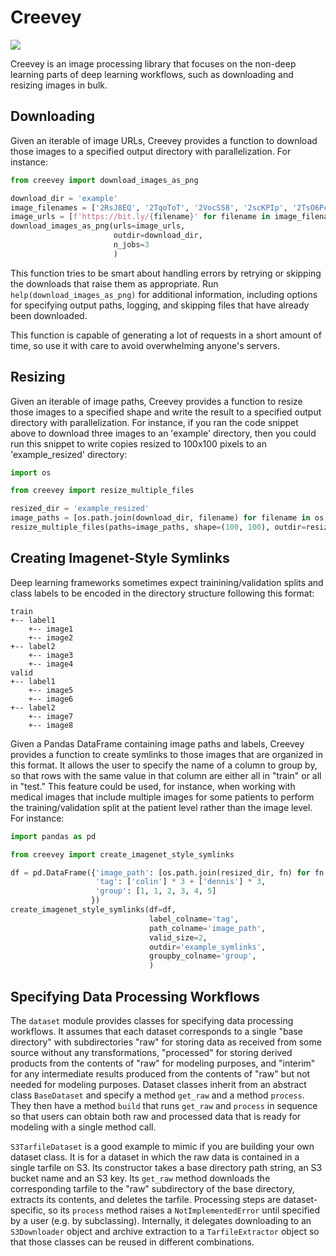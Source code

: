 # Creevey

![](https://images.pottermore.com/bxd3o8b291gf/22qh5bCcA0g28OeKCwgwgE/70be84ace5da257fbd54d1ca0c06972c/ColinCreevey_WB_F2_ColinHoldingCamera_Still_080615_Land.jpg?w=320&h=320&fit=thumb&f=left&q=85)

Creevey is an image processing library that focuses on the non-deep learning parts of deep learning workflows, such as downloading and resizing images in bulk.

## Downloading

Given an iterable of image URLs, Creevey provides a function to download those images to a specified output directory with parallelization. For instance:

```python
from creevey import download_images_as_png

download_dir = 'example'
image_filenames = ['2RsJ8EQ', '2TqoToT', '2VocS58', '2scKPIp', '2TsO6Pc', '2SCv0q7']
image_urls = [f'https://bit.ly/{filename}' for filename in image_filenames]
download_images_as_png(urls=image_urls,
                       outdir=download_dir,
                       n_jobs=3
                       )
```

This function tries to be smart about handling errors by retrying or skipping the downloads that raise them as appropriate. Run `help(download_images_as_png)` for additional information, including options for specifying output paths, logging, and skipping files that have already been downloaded.

This function is capable of generating a lot of requests in a short amount of time, so use it with care to avoid overwhelming anyone's servers.

## Resizing

Given an iterable of image paths, Creevey provides a function to resize those images to a specified shape and write the result to a specified output directory with parallelization. For instance, if you ran the code snippet above to download three images to an 'example' directory, then you could run this snippet to write copies resized to 100x100 pixels to an 'example_resized' directory:

```python
import os

from creevey import resize_multiple_files

resized_dir = 'example_resized'
image_paths = [os.path.join(download_dir, filename) for filename in os.listdir(download_dir)]
resize_multiple_files(paths=image_paths, shape=(100, 100), outdir=resized_dir, n_jobs=3)
```

## Creating Imagenet-Style Symlinks

Deep learning frameworks sometimes expect trainining/validation splits and class labels to be encoded in the directory structure following this format:

```
train
+-- label1
    +-- image1
    +-- image2
+-- label2
    +-- image3
    +-- image4
valid
+-- label1
    +-- image5
    +-- image6
+-- label2
    +-- image7
    +-- image8
```

Given a Pandas DataFrame containing image paths and labels, Creevey provides a function to create symlinks to those images that are organized in this format. It allows the user to specify the name of a column to group by, so that rows with the same value in that column are either all in "train" or all in "test." This feature could be used, for instance, when working with medical images that include multiple images for some patients to perform the training/validation split at the patient level rather than the image level. For instance:

```python
import pandas as pd

from creevey import create_imagenet_style_symlinks

df = pd.DataFrame({'image_path': [os.path.join(resized_dir, fn) for fn in image_filenames],
                   'tag': ['colin'] * 3 + ['dennis'] * 3,
                   'group': [1, 1, 2, 3, 4, 5]
                  })
create_imagenet_style_symlinks(df=df,
                               label_colname='tag',
                               path_colname='image_path',
                               valid_size=2,
                               outdir='example_symlinks',
                               groupby_colname='group',
                               )
```

## Specifying Data Processing Workflows

The `dataset` module provides classes for specifying data processing workflows. It assumes that each dataset corresponds to a single "base directory" with subdirectories "raw" for storing data as received from some source without any transformations, "processed" for storing derived products from the contents of "raw" for modeling purposes, and "interim" for any intermediate results produced from the contents of "raw" but not needed for modeling purposes. Dataset classes inherit from an abstract class `BaseDataset` and specify a method `get_raw` and a method `process`. They then have a method `build` that runs `get_raw` and `process` in sequence so that users can obtain both raw and processed data that is ready for modeling with a single method call.

`S3TarfileDataset` is a good example to mimic if you are building your own dataset class. It is for a dataset in which the raw data is contained in a single tarfile on S3. Its constructor takes a base directory path string, an S3 bucket name and an S3 key. Its `get_raw` method downloads the corresponding tarfile to the "raw" subdirectory of the base directory, extracts its contents, and deletes the tarfile. Processing steps are dataset-specific, so its `process` method raises a `NotImplementedError` until specified by a user (e.g. by subclassing). Internally, it delegates downloading to an `S3Downloader` object and archive extraction to a `TarfileExtractor` object so that those classes can be reused in different combinations.
